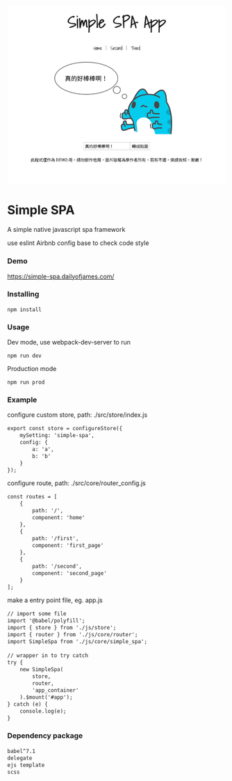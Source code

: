 ![image](https://github.com/jh6120v/simple-spa/blob/master/cover.png)

# Simple SPA
A simple native javascript spa framework

use eslint Airbnb config base to check code style

### Demo
https://simple-spa.dailyofjames.com/

### Installing
```
npm install
```

### Usage
Dev mode, use webpack-dev-server to run 
```
npm run dev
```
Production mode
```
npm run prod
```

### Example
configure custom store, path: ./src/store/index.js 
```
export const store = configureStore({
    mySetting: 'simple-spa',
    config: {
        a: 'a',
        b: 'b'
    }
});
```

configure route, path: ./src/core/router_config.js
```
const routes = [
    {
        path: '/',
        component: 'home'
    },
    {
        path: '/first',
        component: 'first_page'
    },
    {
        path: '/second',
        component: 'second_page'
    }
];
```

make a entry point file, eg. app.js
```
// import some file
import '@babel/polyfill';
import { store } from './js/store';
import { router } from './js/core/router';
import SimpleSpa from './js/core/simple_spa';

// wrapper in to try catch
try {
    new SimpleSpa(
        store,
        router,
        'app_container'
    ).$mount('#app');
} catch (e) {
    console.log(e);
}
```

### Dependency package
```
babel^7.1
delegate
ejs template
scss
```
